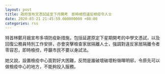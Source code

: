 ```yaml
---
layout: post
title: 政府宣布文憑試延至下月開考　即時檢控違反檢疫令人士
date: 2020-03-21 21:45:59.000000000 +08:00
categories: rss
---
```


特首林鄭月娥宣布多項防疫新措施，包括延遲原定下星期開考的中學文憑試，以及回復公務員特別工作安排，亦會突擊檢查家居隔離人士，強調對違反家居隔離令者零容忍，即時檢控，呼籲市民不要以身試法。

她又說，設置檢疫中心面對好大困難，反問是誰破壞破壞粉嶺暉明邨，令原先可以做檢疫中心的地方，不能夠投入服務。
